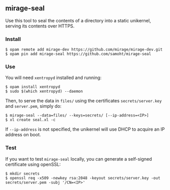 ## mirage-seal

Use this tool to seal the contents of a directory into a static unikernel,
serving its contents over HTTPS.

### Install

```
$ opam remote add mirage-dev https://github.com/mirage/mirage-dev.git
$ opam pin add mirage-seal https://github.com/samoht/mirage-seal
```

### Use

You will need `xentropyd` installed and running:

```
$ opam install xentropyd
$ sudo $(which xentropyd) --daemon
```

Then, to serve the data in `files/` using the certificates
`secrets/server.key` and `server.pem`, simply do:

```
$ mirage-seal --data=files/ --keys=secrets/ [--ip-address=<IP>]
$ xl create seal.xl -c
```

If `--ip-address` is not specified, the unikernel will use DHCP to
acquire an IP address on boot.

### Test

If you want to test `mirage-seal` locally, you can generate a self-signed
certificate using openSSL:

```
$ mkdir secrets
$ openssl req -x509 -newkey rsa:2048 -keyout secrets/server.key -out secrets/server.pem -subj '/CN=<IP>'
```
